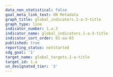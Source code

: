 ```yaml
---
data_non_statistical: false
goal_meta_link_text: UN Metadata
graph_title: global_indicators.1-a-3-title
graph_type: line
indicator_number: 1.a.3
indicator_name: global_indicators.1-a-3-title
indicator_sort_order: 01-aa-03
published: true
reporting_status: notstarted
sdg_goal: '1'
target_name: global_targets.1-a-title
target_id: 1.a
un_designated_tier: '3'
---
```

